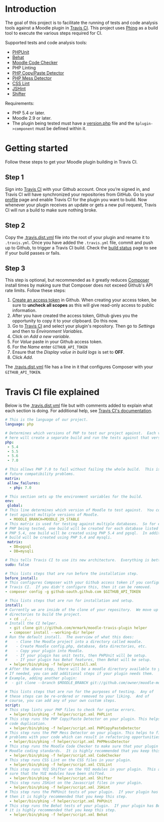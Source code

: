 # Introduction

The goal of this project is to facilitate the running of tests and code analysis tools against a Moodle plugin in
[Travis CI](https://travis-ci.org). This project uses [Phing](https://www.phing.info) as a build tool to execute the
various steps required for CI.

Supported tests and code analysis tools:
* [PHPUnit](https://phpunit.de)
* [Behat](http://behat.org/)
* [Moodle Code Checker](https://github.com/moodlehq/moodle-local_codechecker)
* PHP Linting
* [PHP Copy/Paste Detector](https://github.com/sebastianbergmann/phpcpd)
* [PHP Mess Detector](http://phpmd.org)
* [CSS Lint](https://github.com/CSSLint/csslint)
* [JSHint](http://www.jshint.com/)
* [Shifter](https://docs.moodle.org/dev/YUI/Shifter)

Requirements:
* PHP 5.4 or later.
* Moodle 2.9 or later.
* The plugin being tested must have a [version.php](https://docs.moodle.org/dev/version.php) file and the `$plugin->component`
  must be defined within it.

# Getting started

Follow these steps to get your Moodle plugin building in Travis CI.

## Step 1

Sign into [Travis CI](https://travis-ci.org) with your Github account. Once you’re signed in, and Travis CI will have
synchronized your repositories from GitHub.  Go to your [profile](https://travis-ci.org/profile) page and enable Travis CI
for the plugin you want to build.  Now whenever your plugin receives an update or gets a new pull request, Travis CI will
run a build to make sure nothing broke.

## Step 2

Copy the [.travis.dist.yml](.travis.dist.yml) file into the root of your plugin and rename it to `.travis.yml`.  Once you
have added the `.travis.yml` file, commit and push up to Github, to trigger a Travis CI build. Check the
[build status](https://travis-ci.org/repositories) page to see if your build passes or fails.

## Step 3

This step is optional, but recommended as it greatly reduces [Composer](https://getcomposer.org) install times by making sure
that Composer does not exceed Github's API rate limits.  Follow these steps:

1. [Create an access token](https://help.github.com/articles/creating-an-access-token-for-command-line-use/) in Github.  When
   creating your access token, be sure to **uncheck all scopes** as this will give read-only access to public information.
2. After you have created the access token, Github gives you the opportunity to copy it to your clipboard.  Do this now.
3. Go to [Travis CI](https://travis-ci.org/repositories) and select your plugin's repository.  Then go to _Settings_ and
   then to _Environment Variables_.
4. Click on _Add a new variable_.
5. For _Value_ paste in your Github access token.
6. For the _Name_ enter `GITHUB_API_TOKEN`
7. Ensure that the _Display value in build logs_ is set to **OFF**.
8. Click _Add_.

The [.travis.dist.yml](.travis.dist.yml) file has a line in it that configures Composer with your `GITHUB_API_TOKEN`.

# Travis CI file explained

Below is the [.travis.dist.yml](.travis.dist.yml) file but with comments added to explain what each section is doing.
For additional help, see [Travis CI's documentation](http://docs.travis-ci.com/user/getting-started/).

```yaml
# This is the language of our project.
language: php

# Determines which versions of PHP to test our project against.  Each version listed
# here will create a separate build and run the tests against that version of PHP.
php:
 - 5.4
 - 5.5
 - 5.6
 - 7.0

# This allows PHP 7.0 to fail without failing the whole build.  This is handy for spotting
# future compatibility problems.
matrix:
 allow_failures:
  - php: 7.0

# This section sets up the environment variables for the build.
env:
 global:
# This line determines which version of Moodle to test against.  You could use a matrix to
# test against multiple versions of Moodle.
  - MOODLE_BRANCH=MOODLE_29_STABLE
# This matrix is used for testing against multiple databases.  So for each version of
# PHP being tested, one build will be created for each database listed here.  EG: for
# PHP 5.4, one build will be created using PHP 5.4 and pgsql.  In addition, another
# build will be created using PHP 5.4 and mysqli.
 matrix:
  - DB=pgsql
  - DB=mysqli

# This tells Travis CI to use its new architecture.  Everything is better!
sudo: false

# This lists steps that are run before the installation step. 
before_install:
# This configures Composer with your Github access token if you configured that in
# Travis CI.  If you didn't configure this, then it can be removed.
- composer config -g github-oauth.github.com $GITHUB_API_TOKEN

# This lists steps that are run for installation and setup.
install:
# Currently we are inside of the clone of your repository.  We move up two
# directories to build the project.
  - cd ../..
# Install the CI helper.
  - git clone git://github.com/mrmark/moodle-travis-plugin helper
  - composer install --working-dir helper
# Run the default install.  The overview of what this does:
#    - Clone the Moodle project into a directory called moodle.
#    - Create Moodle config.php, database, data directories, etc.
#    - Copy your plugin into Moodle.
#    - If your plugin has unit tests, then PHPUnit will be setup.
#    - If your plugin has Behat features, then Behat will be setup.
  - helper/bin/phing -f helper/install.xml
# After the above step, there will be a moodle directory available to you.
# If needed, you can add additional steps if your plugin needs them.
# Example, adding another plugin:
#  - git clone --branch $MOODLE_BRANCH git://github.com/owner/moodle-mod_sample moodle/mod/sample

# This lists steps that are run for the purposes of testing.  Any of
# these steps can be re-ordered or removed to your liking.  And of
# course, you can add any of your own custom steps.
script:
# This step lints your PHP files to check for syntax errors.
  - helper/bin/phing -f helper/script.xml PHPLint
# This step runs the PHP Copy/Paste Detector on your plugin. This helps to find
# code duplication.
  - helper/bin/phing -f helper/script.xml PHPCopyPasteDetector
# This step runs the PHP Mess Detector on your plugin. This helps to find potential
# problems with your code which can result in refactoring opportunities.
  - helper/bin/phing -f helper/script.xml PHPMessDetector
# This step runs the Moodle Code Checker to make sure that your plugin conforms to the
# Moodle coding standards.  It is highly recommended that you keep this step.
  - helper/bin/phing -f helper/script.xml CodeChecker
# This step runs CSS Lint on the CSS files in your plugin.
  - helper/bin/phing -f helper/script.xml CSSLint
# This step runs YUI Shifter on the YUI modules in your plugin.  This also checks to make
# sure that the YUI modules have been shifted.
  - helper/bin/phing -f helper/script.xml Shifter
# This step runs JSHint on the Javascript files in your plugin.
  - helper/bin/phing -f helper/script.xml JSHint
# This step runs the PHPUnit tests of your plugin.  If your plugin has PHPUnit tests,
# then it is highly recommended that you keep this step.
  - helper/bin/phing -f helper/script.xml PHPUnit
# This step runs the Behat tests of your plugin.  If your plugin has Behat tests, then
# it is highly recommended that you keep this step.
  - helper/bin/phing -f helper/script.xml Behat
```
